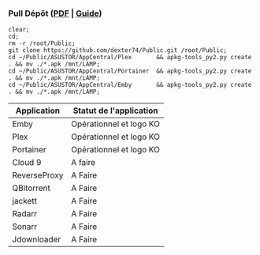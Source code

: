 ### Pull Dépôt ([PDF](https://downloadgb.asustor.com/developer/App_Central_Developer_Guide_4.1.0_20220622.pdf) | [Guide](https://amigotechnotes.wordpress.com/2014/05/06/how-to-create-an-apk-for-asustor-adm-to-distribute-your-lamp/))

```
clear;
cd;
rm -r /root/Public;
git clone https://github.com/dexter74/Public.git /root/Public;
cd ~/Public/ASUSTOR/AppCentral/Plex       && apkg-tools_py2.py create . && mv ./*.apk /mnt/LAMP;
cd ~/Public/ASUSTOR/AppCentral/Portainer  && apkg-tools_py2.py create . && mv ./*.apk /mnt/LAMP;
cd ~/Public/ASUSTOR/AppCentral/Emby       && apkg-tools_py2.py create . && mv ./*.apk /mnt/LAMP;
```

| Application  | Statut de l'application     |
|------------- | --------------------------- |
| Emby 	       | Opérationnel et logo KO     |
| Plex         | Opérationnel et logo KO     |
| Portainer    | Opérationnel et logo KO     |
| Cloud 9      | A faire                     |
| ReverseProxy | A Faire                     |
| QBitorrent   | A Faire                     |
| jackett      | A Faire                     |
| Radarr       | A Faire                     |
| Sonarr       | A Faire                     |
| Jdownloader  | A Faire                     |
